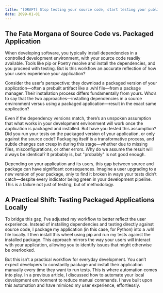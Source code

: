```yaml
---
title: "[DRAFT] Stop testing your source code, start testing your published package."
date: 2099-01-01
---
```


## The Fata Morgana of Source Code vs. Packaged Application

When developing software, you typically install dependencies in a controlled development environment, with your source code readily available. Tools like pip or Poetry resolve and install the dependencies, and you proceed with testing. But is this workflow an accurate reflection of how your users experience your application?

Consider the user's perspective: they download a packaged version of your application—often a prebuilt artifact like a .whl file—from a package manager. Their installation process differs fundamentally from yours. Who’s to say that the two approaches—installing dependencies in a source environment versus using a packaged application—result in the exact same application?

Even if the dependency versions match, there’s an unspoken assumption that what works in your development environment will work once the application is packaged and installed. But have you tested this assumption? Did you run your tests on the packaged version of your application, or only against the source code? Packaging itself is a transformative process, and subtle changes can creep in during this stage—whether due to missing files, misconfigurations, or other errors. Why do we assume the result will always be identical? It probably is, but "probably" is not good enough.

Depending on your application and its users, this gap between source and package can have significant consequences. Imagine a user upgrading to a new version of your package, only to find it broken in ways your tests didn’t catch—despite every indicator being green in your development pipeline. This is a failure not just of testing, but of methodology.


## A Practical Shift: Testing Packaged Applications Locally

To bridge this gap, I’ve adjusted my workflow to better reflect the user experience. Instead of installing dependencies and testing directly against source code, I package my application (in this case, for Python) into a .whl file locally. I then install this wheel using pip and run my tests against the installed package. This approach mirrors the way your users will interact with your application, allowing you to identify issues that might otherwise be overlooked.

But this isn’t a practical workflow for everyday development. You can’t expect developers to constantly package and install their application manually every time they want to run tests. This is where automation comes into play. In a previous article, I discussed how to automate your local development environment to reduce manual commands. I have built upon this automation and have mimiced my user experience, effortlessly.

